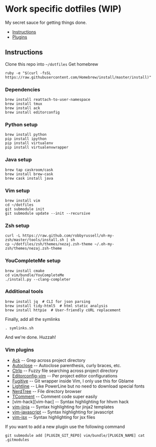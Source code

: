 # Work specific dotfiles (WIP)
My secret sauce for getting things done.

* [Instructions](#instructions)
* [Plugins](#vim-plugins)

## Instructions
Clone this repo into `~/dotfiles`
Get homebrew
```
ruby -e "$(curl -fsSL https://raw.githubusercontent.com/Homebrew/install/master/install)"
```

### Dependencies
```
brew install reattach-to-user-namespace
brew install tmux
brew install ack
brew install editorconfig
```

### Python setup
```
brew install python
pip install ipython
pip install virtualenv
pip install virtualenvwrapper
```

### Java setup
```
brew tap caskroom/cask
brew install brew-cask
brew cask install java
```

### Vim setup
```
brew install vim
cd ~/dotfiles
git submodule init
git submodule update --init --recursive
```

### Zsh setup
```
curl -L https://raw.github.com/robbyrussell/oh-my-zsh/master/tools/install.sh | sh
cp ~/dotfiles/zsh/themes/nezaj.zsh-theme ~/.oh-my-zsh/themes/nezaj.zsh-theme
```

### YouCompleteMe setup
```
brew install cmake
cd vim/bundle/YouCompleteMe
./install.py --clang-completer
```

### Additional tools
```
brew install jq  # CLI for json parsing
brew install tidy-html5  # html static analysis
brew install httpie  # User-friendly cURL replacement
```

Finally, add all the symlinks
```
. symlinks.sh
```

And we're done. Huzzah!

### Vim plugins
* [Ack][Ack] -- Grep across project directory
* [Autoclose][Autoclose] -- Autoclose parenthesis, curly braces, etc.
* [Ctrlp][Ctrlp] -- Fuzzy file searching across project directory
* [Editorconfig-vim][editconfig] -- Per project editor configurations
* [Fugitive][Fugitive]  -- Git wrapper inside Vim, I only use this for Gblame
* [Lightline][Lightline] -- Like PowerLine but no need to download special fonts
* [NerdTree][NerdTree] -- File directory browser
* [TComment][TComment] -- Comment code super easily
* [vim-hack][vim-hac] -- Syntax highlighting for hhvm hack
* [vim-jinja][vim-jinja] -- Syntax highlighting for jinja2 templates
* [vim-javascript][vim-javascript] -- Syntax highlighting for javascript
* [vim-jsx][vim-jsx] -- Syntax highlighting for jsx files

If you want to add a new plugin use the following command
```
git submodule add [PLUGIN_GIT_REPO] vim/bundle/[PLUGIN_NAME] cat .gitmodules
```

[Ack]: https://github.com/mileszs/ack.vim.git
[Autoclose]: https://github.com/Townk/vim-autoclose
[editconfig]: https://github.com/editorconfig/editorconfig-vim
[CtrlP]: https://github.com/kien/ctrlp.vim.git
[Fugitive]: https://github.com/tpope/vim-fugitive
[LightLine]: https://github.com/itchyny/lightline.vim
[NerdTree]: https://github.com/scrooloose/nerdtree.git
[TComment]: https://github.com/tomtom/tcomment_vim
[vim-hack]: https://github.com/hhvm/vim-hack
[vim-jinja]: https://github.com/mitsuhiko/vim-jinja
[vim-javascript]: https://github.com/pangloss/vim-javascript
[vim-jsx]: https://github.com/mxw/vim-jsx
